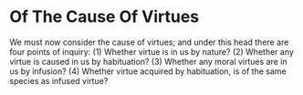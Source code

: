 # Of The Cause Of Virtues

We must now consider the cause of virtues; and under this head there are four points of inquiry:
(1) Whether virtue is in us by nature?
(2) Whether any virtue is caused in us by habituation?
(3) Whether any moral virtues are in us by infusion?
(4) Whether virtue acquired by habituation, is of the same species as infused virtue?